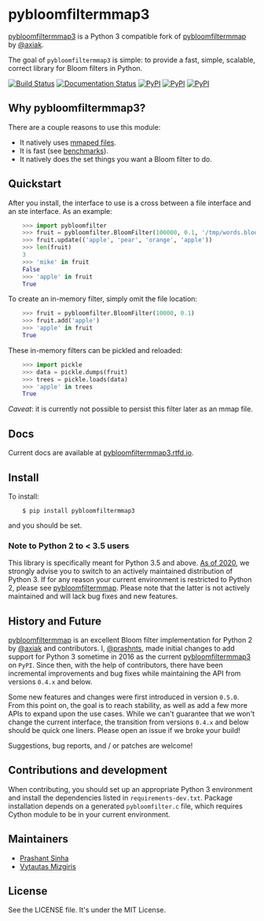 # pybloomfiltermmap3

[pybloomfiltermmap3](https://github.com/prashnts/pybloomfiltermmap3) is a Python 3 compatible fork of [pybloomfiltermmap](https://github.com/axiak/pybloomfiltermmap) by [@axiak](https://github.com/axiak).

The goal of `pybloomfiltermmap3` is simple: to provide a fast, simple, scalable, correct library for Bloom filters in Python.

[![Build Status](https://travis-ci.org/PrashntS/pybloomfiltermmap3.svg?branch=master)](https://travis-ci.org/PrashntS/pybloomfiltermmap3)
[![Documentation Status](https://readthedocs.org/projects/pybloomfiltermmap3/badge/?version=latest)](https://pybloomfiltermmap3.readthedocs.io/en/latest/?badge=latest)
[![PyPI](https://img.shields.io/pypi/v/pybloomfiltermmap3.svg)](https://pypi.python.org/pypi/pybloomfiltermmap3)
[![PyPI](https://img.shields.io/pypi/dw/pybloomfiltermmap3.svg)](https://pypi.python.org/pypi/pybloomfiltermmap3)
[![PyPI](https://img.shields.io/pypi/pyversions/pybloomfiltermmap3.svg)](https://pypi.python.org/pypi/pybloomfiltermmap3)


## Why pybloomfiltermmap3?

There are a couple reasons to use this module:

* It natively uses [mmaped files](http://en.wikipedia.org/wiki/Mmap).
* It is fast (see [benchmarks](http://axiak.github.io/pybloomfiltermmap/#benchmarks)).
* It natively does the set things you want a Bloom filter to do.


## Quickstart

After you install, the interface to use is a cross between a file
interface and an ste interface. As an example:
```python
    >>> import pybloomfilter
    >>> fruit = pybloomfilter.BloomFilter(100000, 0.1, '/tmp/words.bloom')
    >>> fruit.update(('apple', 'pear', 'orange', 'apple'))
    >>> len(fruit)
    3
    >>> 'mike' in fruit
    False
    >>> 'apple' in fruit
    True
```

To create an in-memory filter, simply omit the file location:
```python
    >>> fruit = pybloomfilter.BloomFilter(10000, 0.1)
    >>> fruit.add('apple')
    >>> 'apple' in fruit
    True
```

These in-memory filters can be pickled and reloaded:
```python
    >>> import pickle
    >>> data = pickle.dumps(fruit)
    >>> trees = pickle.loads(data)
    >>> 'apple' in trees
    True
```
*Caveat*: it is currently not possible to persist this filter later as an mmap file.

## Docs

Current docs are available at [pybloomfiltermmap3.rtfd.io](https://pybloomfiltermmap3.readthedocs.io/en/latest).


## Install

To install:

```shell
    $ pip install pybloomfiltermmap3
```

and you should be set.

### Note to Python 2 to < 3.5 users

This library is specifically meant for Python 3.5 and above. [As of 2020](https://www.python.org/doc/sunset-python-2/), we strongly advise you to switch to an actively maintained distribution of Python 3. If for any reason your current environment is restricted to Python 2, please see [pybloomfiltermmap](https://github.com/axiak/pybloomfiltermmap). Please note that the latter is not actively maintained and will lack bug fixes and new features.


## History and Future

[pybloomfiltermmap](https://github.com/axiak/pybloomfiltermmap) is an excellent Bloom filter implementation for Python 2 by [@axiak](https://github.com/axiak) and contributors. I, [@prashnts](https://github.com/prashnts), made initial changes to add support for Python 3 sometime in 2016 as the current [pybloomfiltermmap3](https://pypi.org/project/pybloomfiltermmap3/) on `PyPI`. Since then, with the help of contributors, there have been incremental improvements and bug fixes while maintaining the API from versions `0.4.x` and below.

Some new features and changes were first introduced in version `0.5.0`. From this point on, the goal is to reach stability, as well as add a few more APIs to expand upon the use cases. While we can't guarantee that we won't change the current interface, the transition from versions `0.4.x` and below should be quick one liners. Please open an issue if we broke your build!

Suggestions, bug reports, and / or patches are welcome!


## Contributions and development

When contributing, you should set up an appropriate Python 3 environment and install the dependencies listed in `requirements-dev.txt`.
Package installation depends on a generated `pybloomfilter.c` file, which requires Cython module to be in your current environment.


## Maintainers

* [Prashant Sinha](https://github.com/prashnts)
* [Vytautas Mizgiris](https://github.com/vmizg)


## License

See the LICENSE file. It's under the MIT License.
